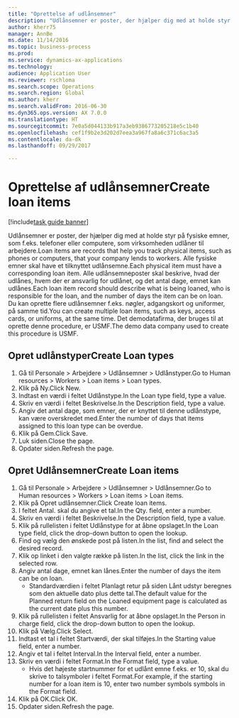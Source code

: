 ```yaml
--- 
title: "Oprettelse af udlånsemner"
description: "Udlånsemner er poster, der hjælper dig med at holde styr på fysiske emner, som f.eks. telefoner eller computere, som virksomheden udlåner til arbejdere."
author: kherr75
manager: AnnBe
ms.date: 11/14/2016
ms.topic: business-process
ms.prod: 
ms.service: dynamics-ax-applications
ms.technology: 
audience: Application User
ms.reviewer: rschloma
ms.search.scope: Operations
ms.search.region: Global
ms.author: kherr
ms.search.validFrom: 2016-06-30
ms.dyn365.ops.version: AX 7.0.0
ms.translationtype: HT
ms.sourcegitcommit: 7e0a5d044133b917a3eb9386773205218e5c1b40
ms.openlocfilehash: cef1f9b2e3d202d7eea3a967fa8a6c371c6ac3a5
ms.contentlocale: da-dk
ms.lasthandoff: 09/29/2017

---
```

# <a name="create-loan-items"></a><span data-ttu-id="fc5ab-103">Oprettelse af udlånsemner</span><span class="sxs-lookup"><span data-stu-id="fc5ab-103">Create loan items</span></span>

[!include[task guide banner](../../includes/task-guide-banner.md)]

<span data-ttu-id="fc5ab-104">Udlånsemner er poster, der hjælper dig med at holde styr på fysiske emner, som f.eks. telefoner eller computere, som virksomheden udlåner til arbejdere.</span><span class="sxs-lookup"><span data-stu-id="fc5ab-104">Loan items are records that help you track physical items, such as phones or computers, that your company lends to workers.</span></span> <span data-ttu-id="fc5ab-105">Alle fysiske emner skal have et tilknyttet udlånsemne.</span><span class="sxs-lookup"><span data-stu-id="fc5ab-105">Each physical item must have a corresponding loan item.</span></span> <span data-ttu-id="fc5ab-106">Alle udlånsemneposter skal beskrive, hvad der udlånes, hvem der er ansvarlig for udlånet, og det antal dage, emnet kan udlånes.</span><span class="sxs-lookup"><span data-stu-id="fc5ab-106">Each loan item record should describe what is being loaned, who is responsible for the loan, and the number of days the item can be on loan.</span></span> <span data-ttu-id="fc5ab-107">Du kan oprette flere udlånsemner f.eks. nøgler, adgangskort og uniformer, på samme tid.</span><span class="sxs-lookup"><span data-stu-id="fc5ab-107">You can create multiple loan items, such as keys, access cards, or uniforms, at the same time.</span></span> <span data-ttu-id="fc5ab-108">Det demodatafirma, der bruges til at oprette denne procedure, er USMF.</span><span class="sxs-lookup"><span data-stu-id="fc5ab-108">The demo data company used to create this procedure is USMF.</span></span>


## <a name="create-loan-types"></a><span data-ttu-id="fc5ab-109">Opret udlånstyper</span><span class="sxs-lookup"><span data-stu-id="fc5ab-109">Create Loan types</span></span>
1. <span data-ttu-id="fc5ab-110">Gå til Personale > Arbejdere > Udlånsemner > Udlånstyper.</span><span class="sxs-lookup"><span data-stu-id="fc5ab-110">Go to Human resources > Workers > Loan items > Loan types.</span></span>
2. <span data-ttu-id="fc5ab-111">Klik på Ny.</span><span class="sxs-lookup"><span data-stu-id="fc5ab-111">Click New.</span></span>
3. <span data-ttu-id="fc5ab-112">Indtast en værdi i feltet Udlånstype.</span><span class="sxs-lookup"><span data-stu-id="fc5ab-112">In the Loan type field, type a value.</span></span>
4. <span data-ttu-id="fc5ab-113">Skriv en værdi i feltet Beskrivelse.</span><span class="sxs-lookup"><span data-stu-id="fc5ab-113">In the Description field, type a value.</span></span>
5. <span data-ttu-id="fc5ab-114">Angiv det antal dage, som emner, der er knyttet til denne udlånstype, kan være overskredet med.</span><span class="sxs-lookup"><span data-stu-id="fc5ab-114">Enter the number of days that items assigned to this loan type can be overdue.</span></span> 
6. <span data-ttu-id="fc5ab-115">Klik på Gem.</span><span class="sxs-lookup"><span data-stu-id="fc5ab-115">Click Save.</span></span>
7. <span data-ttu-id="fc5ab-116">Luk siden.</span><span class="sxs-lookup"><span data-stu-id="fc5ab-116">Close the page.</span></span>
8. <span data-ttu-id="fc5ab-117">Opdater siden.</span><span class="sxs-lookup"><span data-stu-id="fc5ab-117">Refresh the page.</span></span>

## <a name="create-loan-items"></a><span data-ttu-id="fc5ab-118">Opret Udlånsemner</span><span class="sxs-lookup"><span data-stu-id="fc5ab-118">Create Loan items</span></span>
1. <span data-ttu-id="fc5ab-119">Gå til Personale > Arbejdere > Udlånsemner > Udlånsemner.</span><span class="sxs-lookup"><span data-stu-id="fc5ab-119">Go to Human resources > Workers > Loan items > Loan items.</span></span>
2. <span data-ttu-id="fc5ab-120">Klik på Opret udlånsemner.</span><span class="sxs-lookup"><span data-stu-id="fc5ab-120">Click Create loan items.</span></span>
3. <span data-ttu-id="fc5ab-121">I feltet Antal. skal du angive et tal.</span><span class="sxs-lookup"><span data-stu-id="fc5ab-121">In the Qty. field, enter a number.</span></span>
4. <span data-ttu-id="fc5ab-122">Skriv en værdi i feltet Beskrivelse.</span><span class="sxs-lookup"><span data-stu-id="fc5ab-122">In the Description field, type a value.</span></span>
5. <span data-ttu-id="fc5ab-123">Klik på rullelisten i feltet Udlånstype for at åbne opslaget.</span><span class="sxs-lookup"><span data-stu-id="fc5ab-123">In the Loan type field, click the drop-down button to open the lookup.</span></span>
6. <span data-ttu-id="fc5ab-124">Find og vælg den ønskede post på listen.</span><span class="sxs-lookup"><span data-stu-id="fc5ab-124">In the list, find and select the desired record.</span></span>
7. <span data-ttu-id="fc5ab-125">Klik op linket i den valgte række på listen.</span><span class="sxs-lookup"><span data-stu-id="fc5ab-125">In the list, click the link in the selected row.</span></span>
8. <span data-ttu-id="fc5ab-126">Angiv antal dage, emnet kan lånes.</span><span class="sxs-lookup"><span data-stu-id="fc5ab-126">Enter the number of days the item can be on loan.</span></span>
    * <span data-ttu-id="fc5ab-127">Standardværdien i feltet Planlagt retur på siden Lånt udstyr beregnes som den aktuelle dato plus dette tal.</span><span class="sxs-lookup"><span data-stu-id="fc5ab-127">The default value for the Planned return field on the Loaned equipment page is calculated as the current date plus this number.</span></span>  
9. <span data-ttu-id="fc5ab-128">Klik på rullelisten i feltet Ansvarlig for at åbne opslaget.</span><span class="sxs-lookup"><span data-stu-id="fc5ab-128">In the Person in charge field, click the drop-down button to open the lookup.</span></span>
10. <span data-ttu-id="fc5ab-129">Klik på Vælg.</span><span class="sxs-lookup"><span data-stu-id="fc5ab-129">Click Select.</span></span>
11. <span data-ttu-id="fc5ab-130">Indtast et tal i feltet Startværdi, der skal tilføjes.</span><span class="sxs-lookup"><span data-stu-id="fc5ab-130">In the Starting value field, enter a number.</span></span>
12. <span data-ttu-id="fc5ab-131">Angiv et tal i feltet Interval.</span><span class="sxs-lookup"><span data-stu-id="fc5ab-131">In the Interval field, enter a number.</span></span>
13. <span data-ttu-id="fc5ab-132">Skriv en værdi i feltet Format.</span><span class="sxs-lookup"><span data-stu-id="fc5ab-132">In the Format field, type a value.</span></span>
    * <span data-ttu-id="fc5ab-133">Hvis det højeste startnummer for et udlånt emne f.eks. er 10, skal du skrive to talsymboler i feltet Format.</span><span class="sxs-lookup"><span data-stu-id="fc5ab-133">For example, if the starting number for a loan item is 10, enter two number symbols symbols in the Format field.</span></span>  
14. <span data-ttu-id="fc5ab-134">Klik på OK.</span><span class="sxs-lookup"><span data-stu-id="fc5ab-134">Click OK.</span></span>
15. <span data-ttu-id="fc5ab-135">Opdater siden.</span><span class="sxs-lookup"><span data-stu-id="fc5ab-135">Refresh the page.</span></span>


